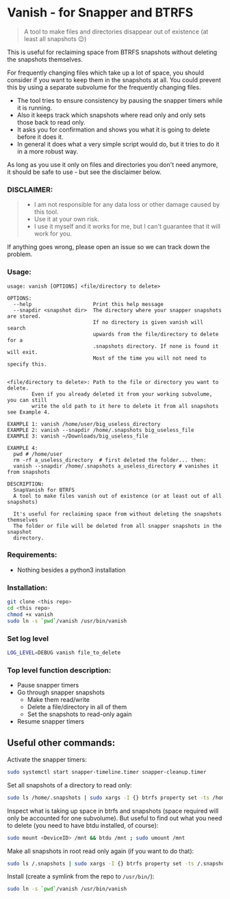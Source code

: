 Vanish - for Snapper and BTRFS
==============================

> A tool to make files and directories disappear out of existence (at least all snapshots 😉)

This is useful for reclaiming space from BTRFS snapshots without deleting the snapshots themselves.

For frequently changing files which take up a lot of space, you should consider if you want to keep them in
the snapshots at all. You could prevent this by using a separate subvolume for the frequently changing files.

- The tool tries to ensure consistency by pausing the snapper timers while it is running.
- Also it keeps track which snapshots where read only and only sets those back to read only.
- It asks you for confirmation and shows you what it is going to delete before it does it.
- In general it does what a very simple script would do, but it tries to do it in a more robust way.

As long as you use it only on files and directories you don't need anymore, it should be safe to use - but see the disclaimer below.

### DISCLAIMER:
> - I am not responsible for any data loss or other damage caused by this tool.<br>
> - Use it at your own risk.<br>
> - I use it myself and it works for me, but I can't guarantee that it will work for you.

If anything goes wrong, please open an issue so we can track down the problem.

### Usage:
```text
usage: vanish [OPTIONS] <file/directory to delete>

OPTIONS:
  --help                    Print this help message
  --snapdir <snapshot dir>  The directory where your snapper snapshots are stored.
                            If no directory is given vanish will search
                            upwards from the file/directory to delete for a
                            .snapshots directory. If none is found it will exit.
                            Most of the time you will not need to specify this.


<file/directory to delete>: Path to the file or directory you want to delete.
        Even if you already deleted it from your working subvolume, you can still
        write the old path to it here to delete it from all snapshots see Example 4.

EXAMPLE 1: vanish /home/user/big_useless_directory
EXAMPLE 2: vanish --snapdir /home/.snapshots big_useless_file
EXAMPLE 3: vanish ~/Downloads/big_useless_file

EXAMPLE 4:
  pwd # /home/user
  rm -rf a_useless_directory  # first deleted the folder... then:
  vanish --snapdir /home/.snapshots a_useless_directory # vanishes it from snapshots

DESCRIPTION:
  SnapVanish for BTRFS
  A tool to make files vanish out of existence (or at least out of all snapshots)

  It's useful for reclaiming space from without deleting the snapshots themselves
  The folder or file will be deleted from all snapper snapshots in the snapshot
  directory.
```

[//]: # (- Tested on folder with size 80GB &#40;200 files&#41; in home directory with 40 snapshots)
[//]: # (- Tested on file with size 8GB in home directory with 40 snapshots)
[//]: # (- Tested on file with size 80GB in root directory with 40 snapshots)
[//]: # (- Tested on folder with size 80GB &#40;4 files&#41; in root directory with 40 snapshots)

### Requirements:
- Nothing besides a python3 installation

### Installation:
```bash
git clone <this repo>
cd <this repo>
chmod +x vanish
sudo ln -s `pwd`/vanish /usr/bin/vanish
```

### Set log level
```bash
LOG_LEVEL=DEBUG vanish file_to_delete
```

### Top level function description:
- Pause snapper timers
- Go through snapper snapshots
  - Make them read/write
  - Delete a file/directory in all of them
  - Set the snapshots to read-only again
- Resume snapper timers

Useful other commands:
----------------------

Activate the snapper timers:
``` bash
sudo systemctl start snapper-timeline.timer snapper-cleanup.timer
```

Set all snapshots of a directory to read only:
```bash
sudo ls /home/.snapshots | sudo xargs -I {} btrfs property set -ts /home/.snapshots/{}/snapshot ro true
```

Inspect what is taking up space in btrfs and snapshots (space required will only be accounted for one subvolume).
But useful to find out what you need to delete (you need to have btdu installed, of course):
```bash
sudo mount <DeviceID> /mnt && btdu /mnt ; sudo umount /mnt
```

Make all snapshots in root read only again (if you want to do that):
```bash
sudo ls /.snapshots | sudo xargs -I {} btrfs property set -ts /.snapshots/{}/snapshot ro true
```

Install (create a symlink from the repo to `/usr/bin/`):
```bash
sudo ln -s `pwd`/vanish /usr/bin/vanish
```
